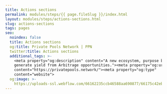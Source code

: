 ```yaml
---
title: Actions sections
permalink: modules/steps/{{ page.fileSlug }}/index.html
layout: modules/steps/actions-sections.html
slug: actions-sections
tags: pages
seo:
  noindex: false
  title: Actions sections
  og:title: Private Pools Network | PPN
  twitter:title: Actions sections
  additional_tags: >-
    <meta property="og:description" content="A new ecosystem, purpose built to
    generate yield from Arbitrage opportunities."><meta property="og:url"
    content="https://privatepools.network/"><meta property="og:type"
    content="website">
  og:image: >-
    https://uploads-ssl.webflow.com/66162235ccb46588aa690877/66175c42ebc0ce580e5b9283_opengraph.jpg
---
```



